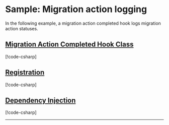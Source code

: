 # Sample: Migration action logging

In the following example, a migration action completed hook logs migration action statuses.

## [Migration Action Completed Hook Class](#tab/class)

[!code-csharp[](../../../../../examples/Csharp.ExampleApplication/Hooks/MigrationActionCompleted/LogMigrationActionsHook.cs#class)]

## [Registration](#tab/registration)

[!code-csharp[](../../../../../examples/Csharp.ExampleApplication/MyMigrationApplication.cs#LogMigrationActionsHook-Registration)]

## [Dependency Injection](#tab/di)

[!code-csharp[](../../../../../examples/Csharp.ExampleApplication/Program.cs#LogMigrationActionsHook-DI)]

---
